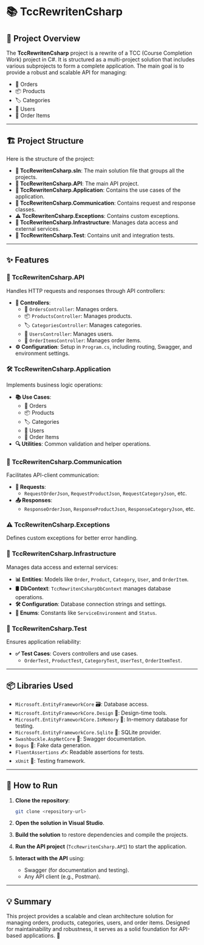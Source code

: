 # 📚 TccRewritenCsharp

## 🌟 Project Overview

The **TccRewritenCsharp** project is a rewrite of a TCC (Course Completion Work) project in C#. It is structured as a multi-project solution that includes various subprojects to form a complete application. The main goal is to provide a robust and scalable API for managing:

- 🛒 Orders
- 📦 Products
- 🏷️ Categories
- 👤 Users
- 🧾 Order Items

---

## 🏗️ Project Structure

Here is the structure of the project:

- **📂 TccRewritenCsharp.sln**: The main solution file that groups all the projects.
- **🚀 TccRewritenCsharp.API**: The main API project.
- **📝 TccRewritenCsharp.Application**: Contains the use cases of the application.
- **🔗 TccRewritenCsharp.Communication**: Contains request and response classes.
- **⚠️ TccRewritenCsharp.Exceptions**: Contains custom exceptions.
- **💾 TccRewritenCsharp.Infrastructure**: Manages data access and external services.
- **🧪 TccRewritenCsharp.Test**: Contains unit and integration tests.

---

## ✨ Features

### 🔧 **TccRewritenCsharp.API**

Handles HTTP requests and responses through API controllers:

- **📄 Controllers**:
  - 🛒 `OrdersController`: Manages orders.
  - 📦 `ProductsController`: Manages products.
  - 🏷️ `CategoriesController`: Manages categories.
  - 👤 `UsersController`: Manages users.
  - 🧾 `OrderItemsController`: Manages order items.
- **⚙️ Configuration**: Setup in `Program.cs`, including routing, Swagger, and environment settings.

### 🛠️ **TccRewritenCsharp.Application**

Implements business logic operations:

- **📚 Use Cases**:
  - 🛒 Orders
  - 📦 Products
  - 🏷️ Categories
  - 👤 Users
  - 🧾 Order Items
- **🔍 Utilities**: Common validation and helper operations.

### 🔗 **TccRewritenCsharp.Communication**

Facilitates API-client communication:

- **📩 Requests**:
  - `RequestOrderJson`, `RequestProductJson`, `RequestCategoryJson`, etc.
- **📤 Responses**:
  - `ResponseOrderJson`, `ResponseProductJson`, `ResponseCategoryJson`, etc.

### ⚠️ **TccRewritenCsharp.Exceptions**

Defines custom exceptions for better error handling.

### 💾 **TccRewritenCsharp.Infrastructure**

Manages data access and external services:

- **📊 Entities**: Models like `Order`, `Product`, `Category`, `User`, and `OrderItem`.
- **🛢️ DbContext**: `TccRewritenCsharpDbContext` manages database operations.
- **🛠️ Configuration**: Database connection strings and settings.
- **📑 Enums**: Constants like `ServiceEnvironment` and `Status`.

### 🧪 **TccRewritenCsharp.Test**

Ensures application reliability:

- **✅ Test Cases**: Covers controllers and use cases.
  - `OrderTest`, `ProductTest`, `CategoryTest`, `UserTest`, `OrderItemTest`.

---

## 📦 Libraries Used

- `Microsoft.EntityFrameworkCore` 🗃️: Database access.
- `Microsoft.EntityFrameworkCore.Design` 🎨: Design-time tools.
- `Microsoft.EntityFrameworkCore.InMemory` 🧪: In-memory database for testing.
- `Microsoft.EntityFrameworkCore.Sqlite` 📀: SQLite provider.
- `Swashbuckle.AspNetCore` 🐍: Swagger documentation.
- `Bogus` 🎲: Fake data generation.
- `FluentAssertions` ✍️: Readable assertions for tests.
- `xUnit` 🧪: Testing framework.

---

## 🚀 How to Run

1. **Clone the repository**:
   ```bash
   git clone <repository-url>
   ```

2. **Open the solution in Visual Studio**.

3. **Build the solution** to restore dependencies and compile the projects.

4. **Run the API project** (`TccRewritenCsharp.API`) to start the application.

5. **Interact with the API** using:
   - Swagger (for documentation and testing).
   - Any API client (e.g., Postman).

---

## 💡 Summary

This project provides a scalable and clean architecture solution for managing orders, products, categories, users, and order items. Designed for maintainability and robustness, it serves as a solid foundation for API-based applications. 🚀
